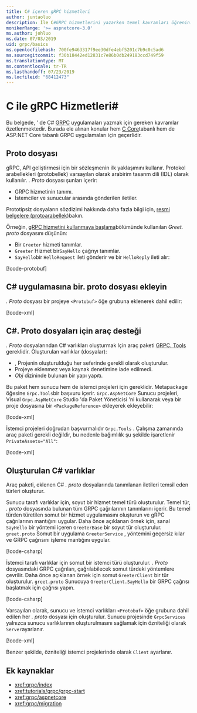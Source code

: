```yaml
---
title: C# içeren gRPC hizmetleri
author: juntaoluo
description: İle C#GRPC hizmetlerini yazarken temel kavramları öğrenin.
monikerRange: '>= aspnetcore-3.0'
ms.author: johluo
ms.date: 07/03/2019
uid: grpc/basics
ms.openlocfilehash: 700fe9463317f9ee30dfe4ebf5201c7b9c0c5ad6
ms.sourcegitcommit: f30b18442ed12831c7e86b0db249183ccd749f59
ms.translationtype: MT
ms.contentlocale: tr-TR
ms.lasthandoff: 07/23/2019
ms.locfileid: "68412473"
---
```

# <a name="grpc-services-with-c"></a>C ile gRPC Hizmetleri\#

Bu belgede, ' de C# [GRPC](https://grpc.io/docs/guides/) uygulamaları yazmak için gereken kavramlar özetlenmektedir. Burada ele alınan konular hem [C Core](https://grpc.io/blog/grpc-stacks)tabanlı hem de ASP.NET Core tabanlı GRPC uygulamaları için geçerlidir.

## <a name="proto-file"></a>Proto dosyası

gRPC, API geliştirmesi için bir sözleşmenin ilk yaklaşımını kullanır. Protokol arabellekleri (protobellek) varsayılan olarak arabirim tasarım dili (IDL) olarak kullanılır. *. Proto* dosyası şunları içerir:

* GRPC hizmetinin tanımı.
* İstemciler ve sunucular arasında gönderilen iletiler.

Prototipsiz dosyaların sözdizimi hakkında daha fazla bilgi için, [resmi belgelere (protoarabellek)](https://developers.google.com/protocol-buffers/docs/proto3)bakın.

Örneğin, [gRPC hizmetini kullanmaya başlama](xref:tutorials/grpc/grpc-start)bölümünde kullanılan *Greet. proto* dosyasını düşünün:

* Bir `Greeter` hizmeti tanımlar.
* `Greeter` Hizmet bir`SayHello` çağrıyı tanımlar.
* `SayHello`bir `HelloRequest` ileti gönderir ve bir `HelloReply` ileti alır:

[!code-protobuf[](~/tutorials/grpc/grpc-start/sample/GrpcGreeter/Protos/greet.proto)]

## <a name="add-a-proto-file-to-a-c-app"></a>C\# uygulamasına bir. proto dosyası ekleyin

*. Proto* dosyası bir projeye `<Protobuf>` öğe grubuna eklenerek dahil edilir:

[!code-xml[](~/tutorials/grpc/grpc-start/sample/GrpcGreeter/GrpcGreeter.csproj?highlight=2&range=7-9)]

## <a name="c-tooling-support-for-proto-files"></a>C#. Proto dosyaları için araç desteği

*. Proto* dosyalarından C# varlıkları oluşturmak Için araç paketi [GRPC. Tools](https://www.nuget.org/packages/Grpc.Tools/) gereklidir. Oluşturulan varlıklar (dosyalar):

* , Projenin oluşturulduğu her seferinde gerekli olarak oluşturulur.
* Projeye eklenmez veya kaynak denetimine iade edilmedi.
* *Obj* dizininde bulunan bir yapı yapıtı.

Bu paket hem sunucu hem de istemci projeleri için gereklidir. Metapackage öğesine `Grpc.Tools`bir başvuru içerir. `Grpc.AspNetCore` Sunucu projeleri, Visual `Grpc.AspNetCore` Studio 'da Paket Yöneticisi 'ni kullanarak veya bir proje dosyasına bir `<PackageReference>` ekleyerek ekleyebilir:

[!code-xml[](~/tutorials/grpc/grpc-start/sample/GrpcGreeter/GrpcGreeter.csproj?highlight=1&range=12)]

İstemci projeleri doğrudan başvurmalıdır `Grpc.Tools` . Çalışma zamanında araç paketi gerekli değildir, bu nedenle bağımlılık şu şekilde işaretlenir `PrivateAssets="All"`:

[!code-xml[](~/tutorials/grpc/grpc-start/sample/GrpcGreeterClient/GrpcGreeterClient.csproj?highlight=1&range=11)]

## <a name="generated-c-assets"></a>Oluşturulan C# varlıklar

Araç paketi, eklenen C# *. proto* dosyalarında tanımlanan iletileri temsil eden türleri oluşturur.

Sunucu tarafı varlıklar için, soyut bir hizmet temel türü oluşturulur. Temel tür, *. proto* dosyasında bulunan tüm GRPC çağrılarının tanımlarını içerir. Bu temel türden türetilen somut bir hizmet uygulamasını oluşturun ve gRPC çağrılarının mantığını uygular. Daha önce açıklanan örnek için, sanal `SayHello` bir yöntemi içeren `GreeterBase` bir soyut tür oluşturulur. `greet.proto` Somut bir uygulama `GreeterService` , yöntemini geçersiz kılar ve GRPC çağrısını işleme mantığını uygular.

[!code-csharp[](~/tutorials/grpc/grpc-start/sample/GrpcGreeter/Services/GreeterService.cs?name=snippet)]

İstemci tarafı varlıklar için somut bir istemci türü oluşturulur. *. Proto* dosyasındaki GRPC çağrıları, çağrılabilecek somut türdeki yöntemlere çevrilir. Daha önce açıklanan örnek için somut `GreeterClient` bir tür oluşturulur. `greet.proto` Sunucuya `GreeterClient.SayHello` bir GRPC çağrısı başlatmak için çağrısı yapın.

[!code-csharp[](~/tutorials/grpc/grpc-start/sample/GrpcGreeterClient/Program.cs?highlight=3-6&name=snippet)]

Varsayılan olarak, sunucu ve istemci varlıkları `<Protobuf>` öğe grubuna dahil edilen her *. proto* dosyası için oluşturulur. Sunucu projesinde `GrpcServices` yalnızca sunucu varlıklarının oluşturulmasını sağlamak için özniteliği olarak `Server`ayarlanır.

[!code-xml[](~/tutorials/grpc/grpc-start/sample/GrpcGreeter/GrpcGreeter.csproj?highlight=2&range=7-9)]

Benzer şekilde, özniteliği istemci projelerinde olarak `Client` ayarlanır.

## <a name="additional-resources"></a>Ek kaynaklar

* <xref:grpc/index>
* <xref:tutorials/grpc/grpc-start>
* <xref:grpc/aspnetcore>
* <xref:grpc/migration>
